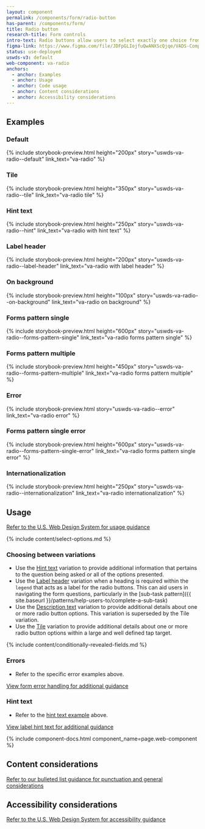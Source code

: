```yaml
---
layout: component
permalink: /components/form/radio-button
has-parent: /components/form/
title: Radio button
research-title: Form controls
intro-text: Radio buttons allow users to select exactly one choice from a group.
figma-link: https://www.figma.com/file/JDFpGLIojfuQwANXScQjqe/VADS-Component-Examples?type=design&node-id=1373%3A86693&mode=design&t=h9BoxMWwcHe2DhUd-1
status: use-deployed
uswds-v3: default
web-component: va-radio
anchors:
  - anchor: Examples
  - anchor: Usage
  - anchor: Code usage
  - anchor: Content considerations
  - anchor: Accessibility considerations
---
```


## Examples

### Default

{% include storybook-preview.html height="200px" story="uswds-va-radio--default" link_text="va-radio" %}

### Tile

{% include storybook-preview.html height="350px" story="uswds-va-radio--tile" link_text="va-radio tile" %}

### Hint text

{% include storybook-preview.html height="250px" story="uswds-va-radio--hint" link_text="va-radio with hint text" %}

### Label header

{% include storybook-preview.html height="200px" story="uswds-va-radio--label-header" link_text="va-radio with label header" %}

### On background

{% include storybook-preview.html height="100px" story="uswds-va-radio--on-background" link_text="va-radio on background" %}

### Forms pattern single

{% include storybook-preview.html height="600px" story="uswds-va-radio--forms-pattern-single" link_text="va-radio forms pattern single" %}

### Forms pattern multiple

{% include storybook-preview.html height="450px" story="uswds-va-radio--forms-pattern-multiple" link_text="va-radio forms pattern multiple" %}

### Error

{% include storybook-preview.html story="uswds-va-radio--error" link_text="va-radio error" %}

### Forms pattern single error

{% include storybook-preview.html height="600px" story="uswds-va-radio--forms-pattern-single-error" link_text="va-radio forms pattern single error" %}

### Internationalization

{% include storybook-preview.html height="250px" story="uswds-va-radio--internationalization" link_text="va-radio internationalization" %}

## Usage

<a class="vads-c-action-link--blue" href="https://designsystem.digital.gov/components/radio-buttons/">Refer to the U.S. Web Design System for usage guidance</a>

{% include content/select-options.md %}

### Choosing between variations

* Use the [Hint text](#hint-text) variation to provide additional information that pertains to the question being asked or all of the options presented.
* Use the [Label header](#label-header) variation when a heading is required within the `legend` that acts as a label for the radio buttons. This can aid users in navigating the form questions, particularly in the [sub-task pattern]({{ site.baseurl }}/patterns/help-users-to/complete-a-sub-task)
* Use the [Description text](#description-text) variation to provide additional details about one or more radio button options. This variation is superseded by the Tile variation.
* Use the [Tile](#tile) variation to provide additional details about one or more radio button options within a large and well defined tap target.

{% include content/conditionally-revealed-fields.md %}

### Errors

* Refer to the specific error examples above.

<a class="vads-c-action-link--blue" href="{{ site.baseurl }}/components/form/#error-handling">
  View form error handling for additional guidance
</a>

### Hint text

* Refer to the [hint text example](#hint-text) above.

<a class="vads-c-action-link--blue" href="{{ site.baseurl }}/components/form/label#hint-text">
  View label hint text for additional guidance
</a>

{% include component-docs.html component_name=page.web-component %}

## Content considerations

<a class="vads-c-action-link--blue" 
href="https://design.va.gov/content-style-guide/bulleted-lists">Refer to our bulleted list guidance for punctuation and general considerations</a>

## Accessibility considerations

<a class="vads-c-action-link--blue" href="https://designsystem.digital.gov/components/radio-buttons/#accessibility-radio-buttons">Refer to the U.S. Web Design System for accessibility guidance</a>
